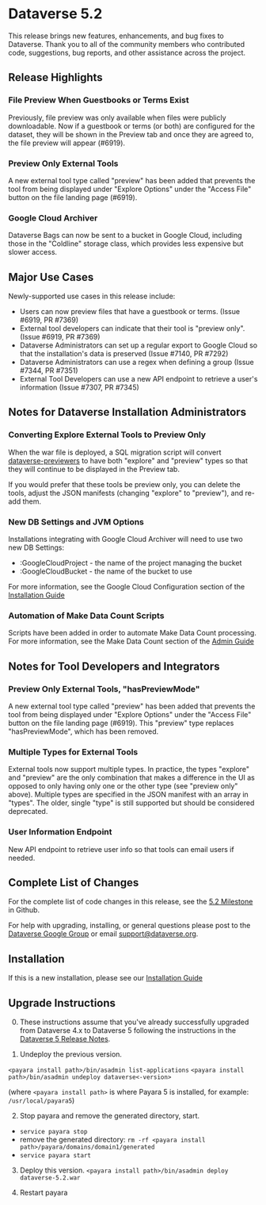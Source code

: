 # Dataverse 5.2

This release brings new features, enhancements, and bug fixes to Dataverse. Thank you to all of the community members who contributed code, suggestions, bug reports, and other assistance across the project.

## Release Highlights

### File Preview When Guestbooks or Terms Exist

Previously, file preview was only available when files were publicly downloadable. Now if a guestbook or terms (or both) are configured for the dataset, they will be shown in the Preview tab and once they are agreed to, the file preview will appear (#6919).

### Preview Only External Tools

A new external tool type called "preview" has been added that prevents the tool from being displayed under "Explore Options" under the "Access File" button on the file landing page (#6919).

### Google Cloud Archiver

Dataverse Bags can now be sent to a bucket in Google Cloud, including those in the "Coldline" storage class, which provides less expensive but slower access.

## Major Use Cases

Newly-supported use cases in this release include:

- Users can now preview files that have a guestbook or terms. (Issue #6919, PR #7369)
- External tool developers can indicate that their tool is "preview only". (Issue #6919, PR #7369)
- Dataverse Administrators can set up a regular export to Google Cloud so that the installation's data is preserved (Issue #7140, PR #7292)
- Dataverse Administrators can use a regex when defining a group (Issue #7344, PR #7351)
- External Tool Developers can use a new API endpoint to retrieve a user's information (Issue #7307, PR #7345)

## Notes for Dataverse Installation Administrators

### Converting Explore External Tools to Preview Only

When the war file is deployed, a SQL migration script will convert [dataverse-previewers][] to have both "explore" and "preview" types so that they will continue to be displayed in the Preview tab.

If you would prefer that these tools be preview only, you can delete the tools, adjust the JSON manifests (changing "explore" to "preview"), and re-add them.

[dataverse-previewers]: https://github.com/GlobalDataverseCommunityConsortium/dataverse-previewers

### New DB Settings and JVM Options

Installations integrating with Google Cloud Archiver will need to use two new DB Settings:

- :GoogleCloudProject - the name of the project managing the bucket
- :GoogleCloudBucket - the name of the bucket to use

For more information, see the Google Cloud Configuration section of the [Installation Guide](https://guides.dataverse.org/en/5.2/installation/)

### Automation of Make Data Count Scripts

Scripts have been added in order to automate Make Data Count processing. For more information, see the Make Data Count section of the [Admin Guide](https://guides.dataverse.org/en/5.2/admin/)

## Notes for Tool Developers and Integrators

### Preview Only External Tools, "hasPreviewMode"

A new external tool type called "preview" has been added that prevents the tool from being displayed under "Explore Options" under the "Access File" button on the file landing page (#6919). This "preview" type replaces "hasPreviewMode", which has been removed.

### Multiple Types for External Tools

External tools now support multiple types. In practice, the types "explore" and "preview" are the only combination that makes a difference in the UI as opposed to only having only one or the other type (see "preview only" above). Multiple types are specified in the JSON manifest with an array in "types". The older, single "type" is still supported but should be considered deprecated.

### User Information Endpoint

New API endpoint to retrieve user info so that tools can email users if needed.

## Complete List of Changes

For the complete list of code changes in this release, see the [5.2 Milestone](https://github.com/IQSS/dataverse/milestone/92?closed=1) in Github.

For help with upgrading, installing, or general questions please post to the [Dataverse Google Group](https://groups.google.com/forum/#!forum/dataverse-community) or email support@dataverse.org.

## Installation

If this is a new installation, please see our [Installation Guide](https://guides.dataverse.org/en/5.2/installation/)

## Upgrade Instructions

0. These instructions assume that you've already successfully upgraded from Dataverse 4.x to  Dataverse 5 following the instructions in the [Dataverse 5 Release Notes](https://github.com/IQSS/dataverse/releases/tag/v5.0).

1. Undeploy the previous version.

`<payara install path>/bin/asadmin list-applications`
`<payara install path>/bin/asadmin undeploy dataverse<-version>`

(where `<payara install path>` is where Payara 5 is installed, for example: `/usr/local/payara5`)

2. Stop payara and remove the generated directory, start.

- `service payara stop`
- remove the generated directory: 
`rm -rf <payara install path>/payara/domains/domain1/generated`
- `service payara start`

3. Deploy this version.
`<payara install path>/bin/asadmin deploy dataverse-5.2.war`

4. Restart payara
